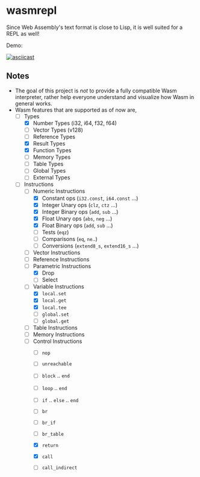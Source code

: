 
# wasmrepl

Since Web Assembly's text format is close to Lisp, it is well suited for a REPL as well!

Demo:

[![asciicast](https://asciinema.org/a/608816.png)](https://asciinema.org/a/608816)

## Notes
- The goal of this project is _not_ to provide a fully compatible Wasm interpreter, rather help everyone understand and visualize how Wasm in general works.
- Wasm features that are supported as of now are,
    - [ ] Types
        - [x] Number Types (i32, i64, f32, f64)
        - [ ] Vector Types (v128)
        - [ ] Reference Types
        - [x] Result Types
        - [x] Function Types
        - [ ] Memory Types
        - [ ] Table Types
        - [ ] Global Types
        - [ ] External Types
    - [ ] Instructions
        - [ ] Numeric Instructions
            - [x] Constant ops (`i32.const`, `i64.const` ...)
            - [x] Integer Unary ops (`clz`, `ctz` ...)
            - [x] Integer Binary ops (`add`, `sub` ...)
            - [x] Float Unary ops (`abs`, `neg` ...)
            - [x] Float Binary ops (`add`, `sub` ...)
            - [ ] Tests (`eqz`)
            - [ ] Comparisons (`eq`, `ne`..)
            - [ ] Conversions (`extend8_s`, `extend16_s` ...)
        - [ ] Vector Instructions
        - [ ] Reference Instructions
        - [ ] Parametric Instructions
            - [x] Drop
            - [ ] Select
        - [ ] Variable Instructions
            - [x] `local.set`
            - [x] `local.get`
            - [x] `local.tee`
            - [ ] `global.set`
            - [ ] `global.get`
        - [ ] Table Instructions
        - [ ] Memory Instructions
        - [ ] Control Instructions
            - [ ] `nop`
            - [ ] `unreachable`
            - [ ] `block` .. `end`
            - [ ] `loop` .. `end`
            - [ ] `if` .. `else` .. `end`
            - [ ] `br`
            - [ ] `br_if`
            - [ ] `br_table`
            - [x] `return`
            - [x] `call`
            - [ ] `call_indirect`

